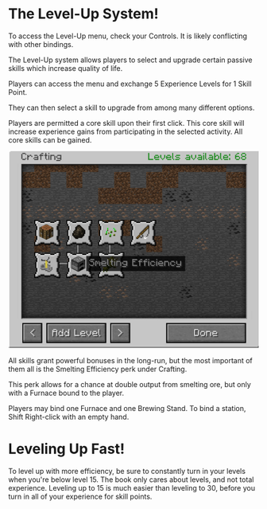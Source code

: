# The Level-Up System!

To access the Level-Up menu, check your Controls. It is likely conflicting with other bindings.

The Level-Up system allows players to select and upgrade certain passive skills which increase quality of life.

Players can access the menu and exchange 5 Experience Levels for 1 Skill Point.

They can then select a skill to upgrade from among many different options.

Players are permitted a core skill upon their first click. This core skill will increase experience gains from participating in the selected activity. All core skills can be gained.

![Smelting Efficiency perk, found under the Crafting tab in the Level-Up skills menu](goodburn.png)

All skills grant powerful bonuses in the long-run, but the most important of them all is the Smelting Efficiency perk under Crafting.

This perk allows for a chance at double output from smelting ore, but only with a Furnace bound to the player.

Players may bind one Furnace and one Brewing Stand. To bind a station, Shift Right-click with an empty hand.

# Leveling Up Fast!

To level up with more efficiency, be sure to constantly turn in your levels when you're below level 15. The book only cares about levels, and not total experience. Leveling up to 15 is much easier than leveling to 30, before you turn in all of your experience for skill points.